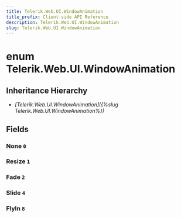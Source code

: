 ```yaml
---
title: Telerik.Web.UI.WindowAnimation
title_prefix: Client-side API Reference
description: Telerik.Web.UI.WindowAnimation
slug: Telerik.Web.UI.WindowAnimation
---
```


# enum Telerik.Web.UI.WindowAnimation

## Inheritance Hierarchy

* *[Telerik.Web.UI.WindowAnimation]({%slug Telerik.Web.UI.WindowAnimation%})*

## Fields

### None `0`

### Resize `1`

### Fade `2`

### Slide `4`

### FlyIn `8`


